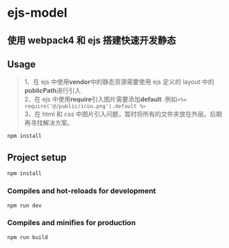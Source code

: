 # ejs-model

## 使用 webpack4 和 ejs 搭建快速开发静态

## Usage

> 1、在 ejs 中使用**vendor**中的静态资源需要使用 ejs 定义的 layout 中的**publicPath**进行引入  
> 2、在 ejs 中使用**require**引入图片需要添加**default** .例如`<%= require('@/public/icon.png').default %>`  
> 3、在 html 和 css 中图片引入问题，暂时将所有的文件夹放在外层。后期再寻找解决方案。

```
npm install
```

## Project setup

```
npm install
```

### Compiles and hot-reloads for development

```
npm run dev
```

### Compiles and minifies for production

```
npm run build
```

